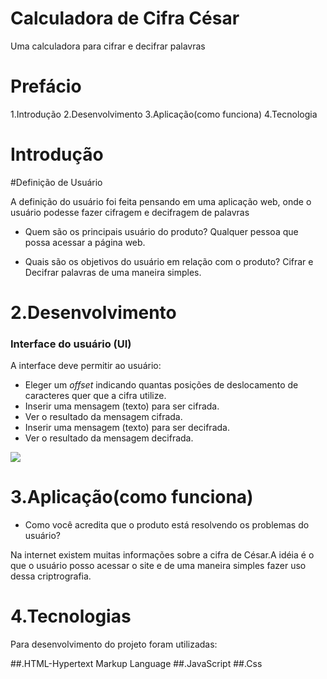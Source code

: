 # Calculadora de Cifra César

Uma calculadora para cifrar e decifrar palavras

# Prefácio
1.Introdução
2.Desenvolvimento
3.Aplicação(como funciona)
4.Tecnologia


# Introdução

#Definição de Usuário

A definição do usuário foi feita pensando em uma aplicação web, onde o usuário 
podesse fazer cifragem e decifragem de palavras

* Quem são os principais usuário do produto?
 Qualquer pessoa que possa acessar a página web.

* Quais são os objetivos do usuário em relação com o produto?
Cifrar e Decifrar palavras de uma maneira simples.

# 2.Desenvolvimento
### Interface do usuário (UI)

A interface deve permitir ao usuário:

* Eleger um _offset_ indicando quantas posições de deslocamento de caracteres
  quer que a cifra utilize.
* Inserir uma mensagem (texto) para ser cifrada.
* Ver o resultado da mensagem cifrada.
* Inserir uma mensagem (texto) para ser decifrada.
* Ver o resultado da mensagem decifrada.

<img src="./src/images/calculadora-cifra-cesar.png"/> 


# 3.Aplicação(como funciona)

* Como você acredita que o produto está resolvendo os problemas do usuário?

Na internet existem muitas informações sobre a cifra de César.A idéia é o que o usuário posso acessar o site e de uma maneira simples fazer uso dessa criptrografia.

# 4.Tecnologias

Para desenvolvimento do projeto foram utilizadas:

##.HTML-Hypertext Markup Language
##.JavaScript
##.Css

